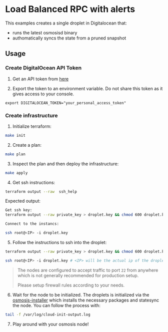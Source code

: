 # Load Balanced RPC with alerts

This examples creates a single droplet in Digitalocean that:

- runs the latest osmosisd binary
- authomatically syncs the state from a pruned snapshot

## Usage

### Create DigitalOcean API Token

1. Get an API token from [here](https://cloud.digitalocean.com/account/api)

2. Export the token to an environment variable. Do not share this token as it gives access to your console.

```
export DIGITALOCEAN_TOKEN="your_personal_access_token"
```

### Create infrastructure

1. Initialize terraform:

```bash
make init
```

2. Create a plan:

```bash
make plan
```

3. Inspect the plan and then deploy the infrastructure:

```bash
make apply
```

4. Get ssh instructions:

```bash
terraform output --raw  ssh_help 
```

Expected output:

```bash
Get ssh key:
terraform output --raw private_key > droplet.key && chmod 600 droplet.key

Connect to the instancs:

ssh root@<IP> -i droplet.key
```

5. Follow the instructions to ssh into the droplet:

```bash
terraform output --raw private_key > droplet.key && chmod 600 droplet.key

ssh root@<IP> -i droplet.key # <IP> will be the actual ip of the droplet
```

> The nodes are configured to accept traffic to port `22` from anywhere which is not
> generally recommended for production setup.
>
> Please setup firewall rules according to your needs.

6. Wait for the node to be initialized. The droplets is initialized via the [osmosis-installer](https://github.com/osmosis-labs/osmosis-installer) which installs the necessary packages and statesync the node. You can follow the process with:

```bash
tail -f /var/log/cloud-init-output.log
```

7. Play around with your osmosis node!